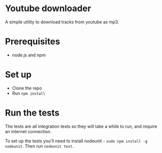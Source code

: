 
# Youtube downloader

A simple utility to download tracks from youtube as mp3.

# Prerequisites

* node.js and npm

# Set up

* Clone the repo
* Run `npm install`

# Run the tests

The tests are all integration tests so they will take a while to run, and require an internet connection.

To set up the tests you'll need to install nodeunit - `sudo npm install -g nodeunit`. Then run `nodeunit test`.
